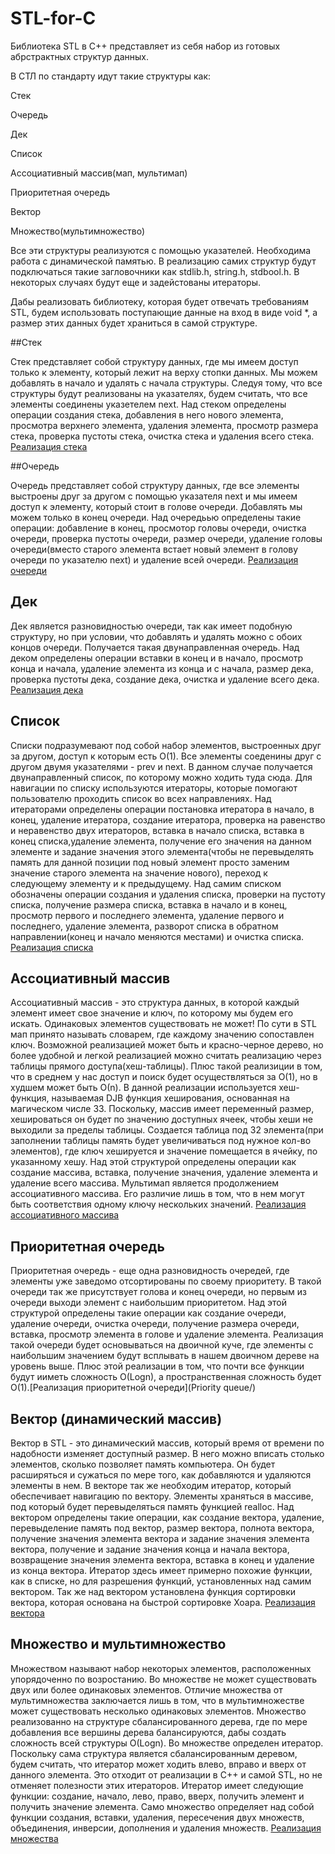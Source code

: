 # STL-for-C
Библиотека STL в С++ представляет из себя набор из готовых абрстрактных структур данных. 

В СТЛ по стандарту идут такие структуры как:

Стек

Очередь

Дек

Список

Ассоциативный массив(мап, мультимап)

Приоритетная очередь

Вектор

Множество(мультимножество)


Все эти структуры реализуются с помощью указателей. Необходима работа с динамической памятью. В реализацию самих структур будут подключаться такие загловочники как stdlib.h, string.h, stdbool.h. В некоторых случаях будут еще и задейстованы итераторы. 

Дабы реализовать библиотеку, которая будет отвечать требованиям STL, будем использовать поступающие данные на вход в виде void *, а размер этих данных будет храниться в самой структуре.

##Стек

Стек представляет собой структуру данных, где мы имеем доступ только к элементу, который лежит на верху стопки данных. Мы можем добавлять в начало и удалять с начала структуры. Следуя тому, что все структуры будут реализованы на указателях, будем считать, что все элементы соединены указетелeм next. Над стеком определены операции создания стека, добавления в него нового элемента, просмотра верхнего элемента, удаления элемента, просмотр размера стека, проверка пустоты стека, очистка стека и удаления всего стека. [Реализация стека](Stack/)

##Очередь

Очередь представляет собой структуру данных, где все элементы выстроены друг за другом с помощью указателя next и мы имеем доступ к элементу, который стоит в голове очереди. Добавлять мы можем только в конец очереди. Над очередьью определены такие операции: добавление в конец, просмотор головы очереди, очистка очереди, проверка пустоты очереди, размер очереди, удаление головы очереди(вместо старого элемента встает новый элемент в голову очереди по указателю next) и удаление всей очереди. [Реализация очереди](Queue/)

## Дек

Дек является разновидностью очереди, так как имеет подобную структуру, но при условии, что добавлять и удалять можно с обоих концов очереди. Получается такая двунаправленная очередь. Над деком определены операции вставки в конец и в начало, просмотр конца и начала, удаление элемента из конца и с начала, размер дека, проверка пустоты дека, создание дека, очистка и удаление всего дека. [Реализация дека](Deque/)


## Список

Списки подразумевают под собой набор элементов, выстроенных друг за другом, доступ к которым есть O(1). Все элементы соеденины друг с другом двумя указателями - prev и next. В данном случае получается двунаправленный список, по которому можно ходить туда сюда. Для навигации по списку используются итераторы, которые помогают пользователю проходить список во всех направлениях. Над итераторами определены операции постановка итератора в начало, в конец, удаление итератора, создание итератора, проверка на равенство и неравенство двух итераторов, вставка в начало списка, вставка в конец списка,удаление элемента, получение его значения на данном элементе и задание значения этого элемента(чтобы не перевыделять память для данной позиции под новый элемент просто заменим значение старого элемента на значение нового), переход к следующему элементу и к предыдущему. Над самим списком обозначены операции создания и удаления списка, проверки на пустоту списка, получение размера списка, вставка в начало и в конец, просмотр первого и последнего элемента, удаление первого и последнего, удаление элемента, разворот списка в обратном направлении(конец и начало меняются местами) и очистка списка.  [Реализация списка](List/)

## Ассоциативный массив

Ассоциативный массив - это структура данных, в которой каждый элемент имеет свое значение и ключ, по которому мы будем его искать. Одинаковых элементов существовать не может! По сути в STL мап принято называть словарем, где каждому значению сопоставлен ключ. Возможной реализацией может быть и красно-черное дерево, но более удобной и легкой реализацией можно считать реализацию через таблицы прямого доступа(хеш-таблицы). Плюс такой реализиции в том, что в среднем у нас доступ и поиск будет осуществляться за О(1), но в худшем может быть О(n). В данной реализации используется хеш-функция, называемая DJB функция хеширования, основанная на магическом числе 33. Поскольку, массив имеет переменный размер, хешироваться он будет по значению доступных ячеек, чтобы хеши не выходили за пределы таблицы. Создается таблица под 32 элемента(при заполнении таблицы память будет увеличиваться под нужное кол-во элементов), где ключ хешируется и значение помещается в ячейку, по указанному хешу. Над этой структурой определены операции как создание массива, вставка, получение значения, удаление элемента и удаление всего массива. Мультимап является продолжением ассоциативного массива. Его различие лишь в том, что в нем могут быть соответствия одному ключу нескольких значений. [Реализация ассоциативного массива](Map/)

## Приоритетная очередь 

Приоритетная очередь - еще одна разновидность очередей, где элементы уже заведомо отсортированы по своему приоритету. В такой очереди так же присутствует голова и конец очереди, но первым из очереди выходи элемент с наибольшим приоритетом. Над этой структурой определены такие операции как создание очереди, удаление очереди, очистка очереди, получение размера очереди, вставка, просмотр элемента в голове и удаление элемента. Реализация такой очереди будет основываться на двоичной куче, где элементы с наибольшим значением будут всплывать в нашем двоичном дереве на уровень выше. Плюс этой реализации в том, что почти все функции будут ииметь сложность O(Logn), а пространственная сложность будет О(1).[Реализация приоритетной очереди](Priority queue/)


## Вектор (динамический массив)

Вектор в STL - это динамический массив, который время от времени по надобности изменяет доступный размер. В него можно вписать столько элементов, сколько позволяет память компьютера. Он будет расширяться и сужаться по мере того, как добавляются и удаляются элементы в нем. В векторе так же необходим итератор, который обеспечивает навигацию по вектору. Элементы храняться в массиве, под который будет перевыделяться память функцией realloc. Над вектором определены такие операции, как создание вектора, удаление, перевыделение память под вектор, размер вектора, полнота вектора, получение значения элемента вектора и задание значения элемента вектора, получение и задание значения конца и начала вектора, возвращение значения элемента вектора, вставка в конец и удаление из конца вектора. Итератор здесь имеет примерно похожие функции, как в списке, но для разрешения функций, установленных над самим вектором. Так же над вектором установлена функция сортировки вектора, которая основана на быстрой сортировке Хоара. [Реализация вектора](Vector/)

## Множество и мультимножество

Множеством называют набор некоторых элементов, расположенных упорядоченно по возростанию. Во множестве не может существовать двух или более одинаковых элементов. Отличие множества от мультимножества заключается лишь в том, что в мультимножестве может существовать несколько одинаковых элементов. Множество реализованно на структуре сбалансированного дерева, где по мере добавления все вершины дерева балансируются, дабы создать сложность всей структуры О(Logn). Во множестве определен итератор. Поскольку сама структура является сбалансированным деревом, будем считать, что итератор может ходить влево, вправо и вверх от данного элемента. Это отходит от реализации в C++ и самой STL, но не отменяет полезности этих итераторов. Итератор имеет следующие функции: создание, начало, лево, право, вверх, получить элемент и получить значение элемента. Само множество определяет над собой функции создания, вставки, удаления, пересечения двух множеств, объединения, инверсии, дополнения и удаления множеств. [Реализация множества](Set/)
